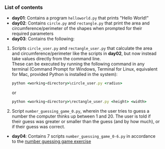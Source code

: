 ### List of contents

* **day01**: Contains a program `helloworld.py` that prints "Hello World!"
* **day02**: Contains `circle.py` and `rectangle.py` that print the area and circumference/perimeter of the shapes when prompted for their required parameters
* **day03**: Contains the following:
1. Scripts `circle_user.py` and `rectangle_user.py` that calculate the area and circumference/perimeter like the scripts in **day02**, but now instead take values directly from the command line. \
   These can be executed by running the following command in any terminal (Command Prompt for Windows, Terminal for Linux, equivalent for Mac, provided Python is installed in the system): 
   ```ruby
   python <working-directory>\circle_user.py <radius>
   ```
   or
   ```ruby
   python <working-directory>\rectangle_user.py <height> <width>
   ```
2. Script `number_guessing_game_0.py`, wherein the user tries to guess a number the computer thinks up between 1 and 20. The user is told if their guess was greater or smaller than the guess (and by how much), or if their guess was correct.

* **day04**: Contains 7 scripts `number_guessing_game_0-6.py` in accordance to the [number guessing game exercise](https://slides.code-maven.com/python/exercise-number-guessing-game.html)
